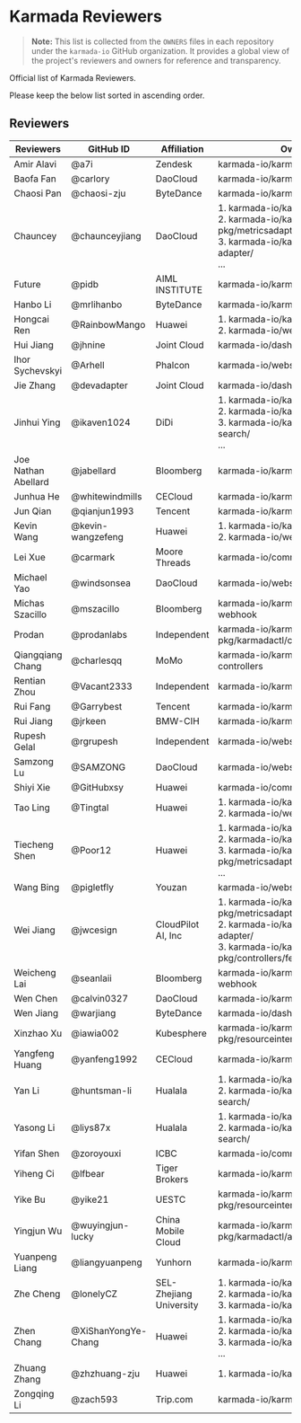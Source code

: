 # Karmada Reviewers

> **Note:**
> This list is collected from the `OWNERS` files in each repository under the `karmada-io` GitHub organization. 
> It provides a global view of the project's reviewers and owners for reference and transparency.

Official list of Karmada Reviewers.

Please keep the below list sorted in ascending order.

## Reviewers

| Reviewers           | GitHub ID           | Affiliation             | Owners files                                                                                                                                   |
|---------------------|---------------------|-------------------------|------------------------------------------------------------------------------------------------------------------------------------------------|
| Amir Alavi          | @a7i                | Zendesk                 | karmada-io/karmada charts/                                                                                                                     |
| Baofa Fan           | @carlory            | DaoCloud                | karmada-io/karmada pkg/karmadactl                                                                                                              |
| Chaosi Pan          | @chaosi-zju         | ByteDance               | karmada-io/karmada karmadactl/                                                                                                                 |
| Chauncey            | @chaunceyjiang      | DaoCloud                | 1. karmada-io/karmada pkg/controllers<br>2. karmada-io/karmada pkg/metricsadapter/<br>3. karmada-io/karmada cmd/metrics-adapter/<br>...        |
| Future              | @pidb               | AIML INSTITUTE          | karmada-io/karmada charts/                                                                                                                     |
| Hanbo Li            | @mrlihanbo          | ByteDance               | karmada-io/karmada hack/                                                                                                                       |
| Hongcai Ren         | @RainbowMango       | Huawei                  | 1. karmada-io/karmada<br>2. karmada-io/website                                                                                                 |
| Hui Jiang           | @jhnine             | Joint Cloud             | karmada-io/dashboard                                                                                                                           |
| Ihor Sychevskyi     | @Arhell             | Phalcon                 | karmada-io/website                                                                                                                             |
| Jie Zhang           | @devadapter         | Joint Cloud             | karmada-io/dashboard                                                                                                                           |
| Jinhui Ying         | @ikaven1024         | DiDi                    | 1. karmada-io/karmada hack/<br>2. karmada-io/karmada pkg/search/<br>3. karmada-io/karmada cmd/karmada-search/<br>...                           |
| Joe Nathan Abellard | @jabellard          | Bloomberg               | karmada-io/karmada operators                                                                                                                   |
| Junhua He           | @whitewindmills     | CECloud                 | karmada-io/karmada pkg/scheduler/                                                                                                              |
| Jun Qian            | @qianjun1993        | Tencent                 | karmada-io/karmada pkg/scheduler/                                                                                                              |
| Kevin Wang          | @kevin-wangzefeng   | Huawei                  | 1. karmada-io/karmada<br>2. karmada-io/website                                                                                                 |
| Lei Xue             | @carmark            | Moore Threads           | karmada-io/community                                                                                                                           |
| Michael Yao         | @windsonsea         | DaoCloud                | karmada-io/website i18n/                                                                                                                       |
| Michas Szacillo     | @mszacillo          | Bloomberg               | karmada-io/karmada controllers, webhook                                                                                                        |
| Prodan              | @prodanlabs         | Independent             | karmada-io/karmada pkg/karmadactl/cmdinit/                                                                                                     |
| Qiangqiang Chang    | @charlesqq          | MoMo                    | karmada-io/karmada webhook/, controllers                                                                                                       |
| Rentian Zhou        | @Vacant2333         | Independent             | karmada-io/karmada test/                                                                                                                       |
| Rui Fang            | @Garrybest          | Tencent                 | karmada-io/karmada                                                                                                                             |
| Rui Jiang           | @jrkeen             | BMW-CIH                 | karmada-io/karmada charts/                                                                                                                     |
| Rupesh Gelal        | @rgrupesh           | Independent             | karmada-io/website                                                                                                                             |
| Samzong Lu          | @SAMZONG            | DaoCloud                | karmada-io/website                                                                                                                             |
| Shiyi Xie           | @GitHubxsy          | Huawei                  | karmada-io/community                                                                                                                           |
| Tao Ling            | @Tingtal            | Huawei                  | 1. karmada-io/karmada docs/<br>2. karmada-io/website docs/                                                                                     |
| Tiecheng Shen       | @Poor12             | Huawei                  | 1. karmada-io/karmada charts/<br>2. karmada-io/karmada operator/<br>3. karmada-io/karmada pkg/metricsadapter/<br>...                           |
| Wang Bing           | @pigletfly          | Youzan                  | karmada-io/website                                                                                                                             |
| Wei Jiang           | @jwcesign           | CloudPilot AI, Inc      | 1. karmada-io/karmada pkg/metricsadapter/<br>2. karmada-io/karmada cmd/metrics-adapter/<br>3. karmada-io/karmada pkg/controllers/federatedhpa/ |
| Weicheng Lai        | @seanlaii           | Bloomberg               | karmada-io/karmada controllers, webhook                                                                                                        |
| Wen Chen            | @calvin0327         | DaoCloud                | karmada-io/karmada operator/                                                                                                                   |
| Wen Jiang           | @warjiang           | ByteDance               | karmada-io/dashboard                                                                                                                           |
| Xinzhao Xu          | @iawia002           | Kubesphere              | karmada-io/karmada pkg/resourceinterpreter/                                                                                                    |
| Yangfeng Huang      | @yanfeng1992        | CECloud                 | karmada-io/karmada pkg/karmadactl                                                                                                              |
| Yan Li              | @huntsman-li        | Hualala                 | 1. karmada-io/karmada pkg/search/<br>2. karmada-io/karmada cmd/karmada-search/                                                                 |
| Yasong Li           | @liys87x            | Hualala                 | 1. karmada-io/karmada pkg/search/<br>2. karmada-io/karmada cmd/karmada-search/                                                                 |
| Yifan Shen          | @zoroyouxi          | ICBC                    | karmada-io/community                                                                                                                           |
| Yiheng Ci           | @lfbear             | Tiger Brokers           | karmada-io/karmada hack/                                                                                                                       |
| Yike Bu             | @yike21             | UESTC                   | karmada-io/karmada pkg/resourceinterpreter/default/thirdparty/                                                                                 |
| Yingjun Wu          | @wuyingjun-lucky    | China Mobile Cloud      | karmada-io/karmada pkg/karmadactl/addons/                                                                                                      |
| Yuanpeng Liang      | @liangyuanpeng      | Yunhorn                 | karmada-io/karmada hack/                                                                                                                       |
| Zhe Cheng           | @lonelyCZ           | SEL-Zhejiang University | 1. karmada-io/karmada cmd/<br>2. karmada-io/karmada operator/<br>3. karmada-io/karmada pkg/karmadactl/                                         |
| Zhen Chang          | @XiShanYongYe-Chang | Huawei                  | 1. karmada-io/karmada test/<br>2. karmada-io/karmada pkg/search/<br>3. karmada-io/karmada pkg/registry/<br>...                                 |
| Zhuang Zhang        | @zhzhuang-zju       | Huawei                  | 1. karmada-io/karmada operator/                                                                                                                |
| Zongqing Li         | @zach593            | Trip.com                | karmada-io/karmada controllers                                                                                                                 |
